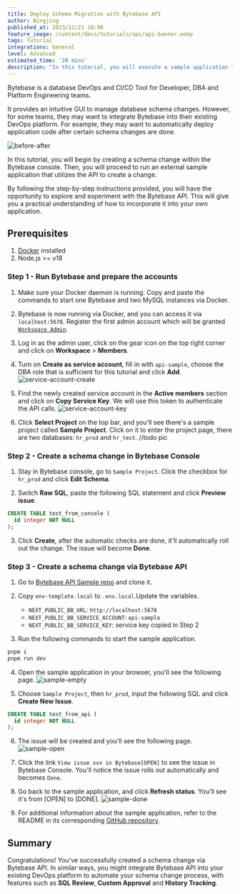 ```yaml
---
title: Deploy Schema Migration with Bytebase API
author: Ningjing
published_at: 2023/12/21 18:00
feature_image: /content/docs/tutorials/api/api-banner.webp
tags: Tutorial
integrations: General
level: Advanced
estimated_time: '20 mins'
description: "In this tutorial, you will execute a sample application that utilizes the Bytebase API to create a change. By following the instructions, you'll gain hands-on experience in running the application and initiating a change using the Bytebase API."
---
```


Bytebase is a database DevOps and CI/CD Tool for Developer, DBA and Platform Engineering teams.

It provides an intuitive GUI to manage database schema changes. However, for some teams, they may want to integrate Bytebase into their existing DevOps platform. For example, they may want to automatically deploy application code after certain schema changes are done.

![before-after](/content/docs/tutorials/api/before-after.webp)

In this tutorial, you will begin by creating a schema change within the Bytebase console. Then, you will proceed to run an external sample application that utilizes the API to create a change.

By following the step-by-step instructions provided, you will have the opportunity to explore and experiment with the Bytebase API. This will give you a practical understanding of how to incorporate it into your own application.

## Prerequisites

1. [Docker](https://www.docker.com/) installed
2. Node.js >= v18

### Step 1 - Run Bytebase and prepare the accounts

1. Make sure your Docker daemon is running. Copy and paste the commands to start one Bytebase and two MySQL instances via Docker.

<IncludeBlock url="/docs/get-started/install/terminal-docker-run"></IncludeBlock>

2. Bytebase is now running via Docker, and you can access it via `localhost:5678`. Register the first admin account which will be granted [`Workspace Admin`](/docs/concepts/roles-and-permissions).

3. Log in as the admin user, click on the gear icon on the top right corner and click on **Workspace** > **Members**.

4. Turn on **Create as service account**, fill in with `api-sample`, choose the DBA role that is sufficient for this tutorial and click **Add**.
![service-account-create](/content/docs/tutorials/api/service-account-create.webp)

5. Find the newly created service account in the **Active members** section and click on **Copy Service Key**. We will use this token to authenticate the API calls.
![service-account-key](/content/docs/tutorials/api/service-account-key.webp)

6. Click **Select Project** on the top bar, and you'll see there's a sample project called **Sample Project**. Click on it to enter the project page, there are two databases: `hr_prod` and `hr_test`.
//todo pic

### Step 2 - Create a schema change in Bytebase Console

1. Stay in Bytebase console, go to `Sample Project`. Click the checkbox for `hr_prod` and click **Edit Schema**.

2. Switch **Raw SQL**, paste the following SQL statement and click **Preview issue**.

```sql
CREATE TABLE test_from_console (
  id integer NOT NULL
);
```

3. Click **Create**, after the automatic checks are done, it'll automatically roll out the change. The issue will become **Done**.

### Step 3 - Create a schema change via Bytebase API

1. Go to [Bytebase API Sample
repo](https://github.com/bytebase/bb-api-sample) and clone it.

2. Copy `env-template.local` to `.env.local`.Update the variables.
   - `NEXT_PUBLIC_BB_URL`: `http://localhost:5678`
   - `NEXT_PUBLIC_BB_SERVICE_ACCOUNT`: `api-sample`
   - `NEXT_PUBLIC_BB_SERVICE_KEY`: service key copied in Step 2

3. Run the following commands to start the sample application.
  
  ```bash
  pnpm i
  pnpm run dev
  ```
  
4. Open the sample application in your browser, you'll see the following page.
![sample-empty](/content/docs/tutorials/api/sample-empty.webp)

5. Choose `Sample Project`, then `hr_prod`, input the following SQL and click **Create New Issue**.
  
  ```sql
  CREATE TABLE test_from_api (
    id integer NOT NULL
  );
  ```

6. The issue will be created and you'll see the following page.
![sample-open](/content/docs/tutorials/api/sample-open.webp)

7. Click the link `View issue xxx in Bytebase[OPEN]` to see the issue in Bytebase Console. You'll notice the issue rolls out automatically and becomes `Done`.

8. Go back to the sample application, and click **Refresh status**. You'll see it's from [OPEN] to [DONE].
![sample-done](/content/docs/tutorials/api/sample-done.webp)

1. For additional information about the sample application, refer to the README in its corresponding [GitHub repository](https://github.com/bytebase/bb-api-sample/).

## Summary

Congratulations! You've successfully created a schema change via Bytebase API. In similar ways, you might integrate Bytebase API into your existing DevOps platform to automate your schema change process, with features such as **SQL Review**, **Custom Approval** and **History Tracking**.